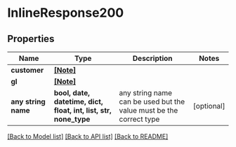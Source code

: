 # InlineResponse200


## Properties
Name | Type | Description | Notes
------------ | ------------- | ------------- | -------------
**customer** | [**[Note]**](Note.md) |  | 
**gl** | [**[Note]**](Note.md) |  | 
**any string name** | **bool, date, datetime, dict, float, int, list, str, none_type** | any string name can be used but the value must be the correct type | [optional]

[[Back to Model list]](../README.md#documentation-for-models) [[Back to API list]](../README.md#documentation-for-api-endpoints) [[Back to README]](../README.md)


